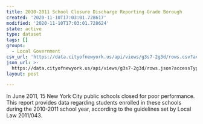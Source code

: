```yaml
---
title: 2010-2011 School Closure Discharge Reporting Grade Borough
created: '2020-11-10T17:03:01.728617'
modified: '2020-11-10T17:03:01.728624'
state: active
type: dataset
tags: []
groups:
  - Local Government
csv_url: 'https://data.cityofnewyork.us/api/views/g3s7-2g3d/rows.csv?accessType=DOWNLOAD'
json_url: >-
  https://data.cityofnewyork.us/api/views/g3s7-2g3d/rows.json?accessType=DOWNLOAD
layout: post

---
```

In June 2011, 15 New York City public schools closed for poor performance.  This report provides data regarding students enrolled in these schools during the 2010-2011 school year, according to the guidelines set by Local Law 2011/043.
